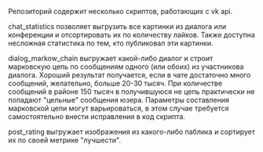Репозиторий содержит несколько скриптов, работающих с vk api.

chat_statistics позволяет выгрузить все картинки из диалога или конференции
и отсортировать их по количеству лайков.
Также доступна несложная статистика по
тем, кто публиковал эти картинки.

dialog_markow_chain выгружает какой-либо диалог и строит марковскую цепь
по сообщениям одного (или обоих) из участникова диалога.
Хороший результат получается, если в чате достаточно много сообщений, желательно, больше 20-30 тысяч.
При количестве сообщений в районе 150 тысяч в получившуюся не цепь практически не
попадают "цельные" сообщения юзера.
Параметры составления марковской цепи могут варьироваться, в этом случае требуется
самостоятельно внести исправления в код скрипта.

post_rating выгружает изображения из какого-либо паблика и сортирует их по своей метрике "лучшести".